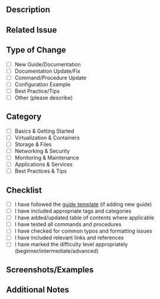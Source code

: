 ## Description
<!-- Describe your changes in detail. What problem does this solve? What value does it add? -->

## Related Issue
<!-- Please link to the issue here if applicable. Format: Fixes #123 -->

## Type of Change
<!-- Please delete options that are not relevant -->
- [ ] New Guide/Documentation
- [ ] Documentation Update/Fix
- [ ] Command/Procedure Update
- [ ] Configuration Example
- [ ] Best Practice/Tips
- [ ] Other (please describe)

## Category
<!-- Please delete options that are not relevant -->
- [ ] Basics & Getting Started
- [ ] Virtualization & Containers
- [ ] Storage & Files
- [ ] Networking & Security
- [ ] Monitoring & Maintenance
- [ ] Applications & Services
- [ ] Best Practices & Tips

## Checklist
- [ ] I have followed the [guide template](../templates/guide-template.md) (if adding new guide)
- [ ] I have included appropriate tags and categories
- [ ] I have added/updated table of contents where applicable
- [ ] I have tested all commands and procedures
- [ ] I have checked for common typos and formatting issues
- [ ] I have included relevant links and references
- [ ] I have marked the difficulty level appropriately (beginner/intermediate/advanced)

## Screenshots/Examples
<!-- If applicable, add screenshots or code examples to help explain your changes -->

## Additional Notes
<!-- Add any additional context about the changes here -->
